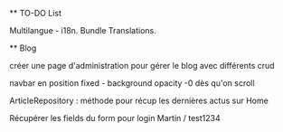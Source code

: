 ** TO-DO List 

Multilangue - i18n. Bundle Translations.


** Blog 

créer une page d'administration pour gérer le blog avec différents crud 

navbar en position fixed - background opacity -0 dès qu'on scroll 

ArticleRepository : méthode pour récup les dernières actus sur Home


Récupérer les fields du form pour login 
Martin / test1234